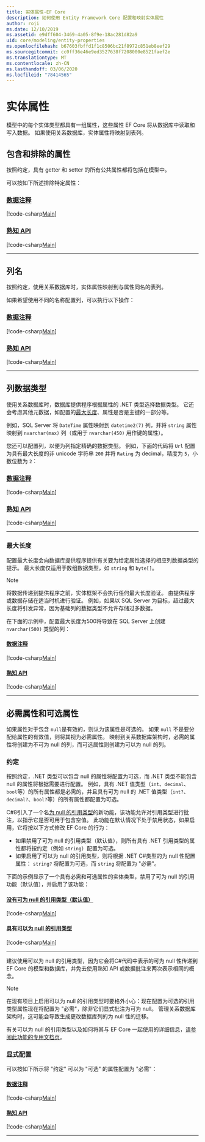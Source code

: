```yaml
---
title: 实体属性-EF Core
description: 如何使用 Entity Framework Core 配置和映射实体属性
author: roji
ms.date: 12/10/2019
ms.assetid: e9dff604-3469-4a05-8f9e-18ac281d82a9
uid: core/modeling/entity-properties
ms.openlocfilehash: b67603fbffd1f1c8506bc21f8972c851eb8eef29
ms.sourcegitcommit: cc0ff36e46e9ed3527638f7208000e8521faef2e
ms.translationtype: MT
ms.contentlocale: zh-CN
ms.lasthandoff: 03/06/2020
ms.locfileid: "78414565"
---
```

# <a name="entity-properties"></a>实体属性

模型中的每个实体类型都具有一组属性，这些属性 EF Core 将从数据库中读取和写入数据。 如果使用关系数据库，实体属性将映射到表列。

## <a name="included-and-excluded-properties"></a>包含和排除的属性

按照约定，具有 getter 和 setter 的所有公共属性都将包括在模型中。

可以按如下所述排除特定属性：

### <a name="data-annotations"></a>[数据注释](#tab/data-annotations)

[!code-csharp[Main](../../../samples/core/Modeling/DataAnnotations/IgnoreProperty.cs?name=IgnoreProperty&highlight=6)]

### <a name="fluent-api"></a>[熟知 API](#tab/fluent-api)

[!code-csharp[Main](../../../samples/core/Modeling/FluentAPI/IgnoreProperty.cs?name=IgnoreProperty&highlight=3,4)]

***

## <a name="column-names"></a>列名

按照约定，使用关系数据库时，实体属性映射到与属性同名的表列。

如果希望使用不同的名称配置列，可以执行以下操作：

### <a name="data-annotations"></a>[数据注释](#tab/data-annotations)

[!code-csharp[Main](../../../samples/core/Modeling/DataAnnotations/ColumnName.cs?Name=ColumnName&highlight=3)]

### <a name="fluent-api"></a>[熟知 API](#tab/fluent-api)

[!code-csharp[Main](../../../samples/core/Modeling/FluentAPI/ColumnName.cs?Name=ColumnName&highlight=3-5)]

***

## <a name="column-data-types"></a>列数据类型

使用关系数据库时，数据库提供程序根据属性的 .NET 类型选择数据类型。 它还会考虑其他元数据，如配置的[最大长度](#maximum-length)、属性是否是主键的一部分等。

例如，SQL Server 将 `DateTime` 属性映射到 `datetime2(7)` 列，并将 `string` 属性映射到 `nvarchar(max)` 列（或用于 `nvarchar(450)` 用作键的属性）。

您还可以配置列，以便为列指定精确的数据类型。 例如，下面的代码将 `Url` 配置为具有最大长度的非 unicode 字符串 `200` 并将 `Rating` 为 decimal，精度为 `5`，小数位数为 `2`：

### <a name="data-annotations"></a>[数据注释](#tab/data-annotations)

[!code-csharp[Main](../../../samples/core/Modeling/DataAnnotations/ColumnDataType.cs?name=ColumnDataType&highlight=4,6)]

### <a name="fluent-api"></a>[熟知 API](#tab/fluent-api)

[!code-csharp[Main](../../../samples/core/Modeling/FluentAPI/ColumnDataType.cs?name=ColumnDataType&highlight=5-6)]

***

### <a name="maximum-length"></a>最大长度

配置最大长度会向数据库提供程序提供有关要为给定属性选择的相应列数据类型的提示。 最大长度仅适用于数组数据类型，如 `string` 和 `byte[]`。

> [!NOTE]
> 将数据传递到提供程序之前，实体框架不会执行任何最大长度验证。 由提供程序或数据存储在适当时机进行验证。 例如，如果以 SQL Server 为目标，超过最大长度将引发异常，因为基础列的数据类型不允许存储过多数据。

在下面的示例中，配置最大长度为500将导致在 SQL Server 上创建 `nvarchar(500)` 类型的列：

#### <a name="data-annotations"></a>[数据注释](#tab/data-annotations)

[!code-csharp[Main](../../../samples/core/Modeling/DataAnnotations/MaxLength.cs?name=MaxLength&highlight=4)]

#### <a name="fluent-api"></a>[熟知 API](#tab/fluent-api)

[!code-csharp[Main](../../../samples/core/Modeling/FluentAPI/MaxLength.cs?name=MaxLength&highlight=3-5)]

***

## <a name="required-and-optional-properties"></a>必需属性和可选属性

如果属性对于包含 `null`是有效的，则认为该属性是可选的。 如果 `null` 不是要分配给属性的有效值，则将其视为必需属性。 映射到关系数据库架构时，必需的属性将创建为不可为 null 的列，而可选属性则创建为可以为 null 的列。

### <a name="conventions"></a>约定

按照约定，.NET 类型可以包含 null 的属性将配置为可选，而 .NET 类型不能包含 null 的属性将根据需要进行配置。 例如，具有 .NET 值类型（`int`、`decimal`、`bool`等）的所有属性都是必需的，并且具有可为 null 的 .NET 值类型（`int?`、`decimal?`、`bool?`等）的所有属性都配置为可选。

C#8引入了一个名[为 null 的引用类型](/dotnet/csharp/tutorials/nullable-reference-types)的新功能，该功能允许对引用类型进行批注，以指示它是否可用于包含空值。 此功能在默认情况下处于禁用状态，如果启用，它将按以下方式修改 EF Core 的行为：

* 如果禁用了可为 null 的引用类型（默认值），则所有具有 .NET 引用类型的属性都将按约定（例如 `string`）配置为可选。
* 如果启用了可以为 null 的引用类型，则将根据 .NET C#类型的为 null 性配置属性： `string?` 将配置为可选，而 `string` 将配置为 "必需"。

下面的示例显示了一个具有必需和可选属性的实体类型，禁用了可为 null 的引用功能（默认值），并启用了该功能：

#### <a name="without-nullable-reference-types-default"></a>[没有可为 null 的引用类型（默认值）](#tab/without-nrt)

[!code-csharp[Main](../../../samples/core/Miscellaneous/NullableReferenceTypes/CustomerWithoutNullableReferenceTypes.cs?name=Customer&highlight=4-8)]

#### <a name="with-nullable-reference-types"></a>[具有可以为 null 的引用类型](#tab/with-nrt)

[!code-csharp[Main](../../../samples/core/Miscellaneous/NullableReferenceTypes/Customer.cs?name=Customer&highlight=4-6)]

***

建议使用可以为 null 的引用类型，因为它会将C#代码中表示的可为 null 性传递到 EF Core 的模型和数据库，并免去使用熟知 API 或数据批注来两次表示相同的概念。

> [!NOTE]
> 在现有项目上启用可以为 null 的引用类型时要格外小心：现在配置为可选的引用类型属性现在将配置为 "必需"，除非它们显式批注为可为 null。 管理关系数据库架构时，这可能会导致生成更改数据库列的为 null 性的迁移。

有关可以为 null 的引用类型以及如何将其与 EF Core 一起使用的详细信息，[请参阅此功能的专用文档页](xref:core/miscellaneous/nullable-reference-types)。

### <a name="explicit-configuration"></a>显式配置

可以按如下所示将 "约定" 可以为 "可选" 的属性配置为 "必需"：

#### <a name="data-annotations"></a>[数据注释](#tab/data-annotations)

[!code-csharp[Main](../../../samples/core/Modeling/DataAnnotations/Required.cs?name=Required&highlight=4)]

#### <a name="fluent-api"></a>[熟知 API](#tab/fluent-api)

[!code-csharp[Main](../../../samples/core/Modeling/FluentAPI/Required.cs?name=Required&highlight=3-5)]

***
